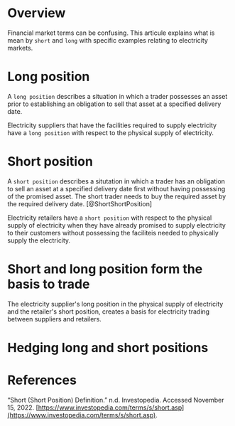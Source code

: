 # Overview
Financial market terms can be confusing. This articule explains what is mean by `short` and `long` with specific examples relating to electricity markets.


# Long position
A `long position` describes a situation in which a trader possesses an asset prior to establishing an obligation to sell that asset at a specified delivery date. 

Electricity suppliers that have the facilities required to supply electricity have a `long position` with respect to the physical supply of electricity.

# Short position
A `short position` describes a situtation in which a trader has an obligation to sell an asset at a specified delivery date first without having possessing of the promised asset. The short trader needs to buy the required asset by the required delivery date. [@ShortShortPosition]

Electricity retailers have a `short position` with respect to the physical supply of electricity when they have already promised to supply electricity to their customers without possessing the faciliteis needed to physically supply the electricity. 

# Short and long position form the basis to trade
The electricity supplier's long position in the physical supply of electricity and the retailer's short position, creates a basis for electricity trading between suppliers and retailers. 

# Hedging long and short positions


# References
“Short (Short Position) Definition.” n.d. Investopedia. Accessed November 15, 2022. [https://www.investopedia.com/terms/s/short.asp](https://www.investopedia.com/terms/s/short.asp).